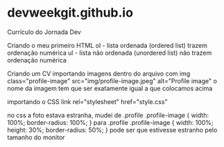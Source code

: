 # devweekgit.github.io
Currículo do Jornada Dev

Criando o meu primeiro HTML
ol - lista ordenada (ordered list)
    trazem ordenação numérica
ul - lista não ordenada (unordered list)
    não trazem ordenação numérica

Criando um CV
importando imagens dentro do arquivo com img class="profile-image" src="img/profile-image.jpeg" alt="Profile image"
o nome da imagem tem que ser exatamente igual a que colocamos acima

importando o CSS
link rel="stylesheet" href="style.css"

no css a foto estava estranha, mudei de 
.profile .profile-image {
    width: 100%;
    border-radius: 100%;
}
para 
.profile .profile-image {
    width: 100%;
    height: 30%;
    border-radius: 50%;
}
pode ser que estivesse estranho pelo tamanho do monitor